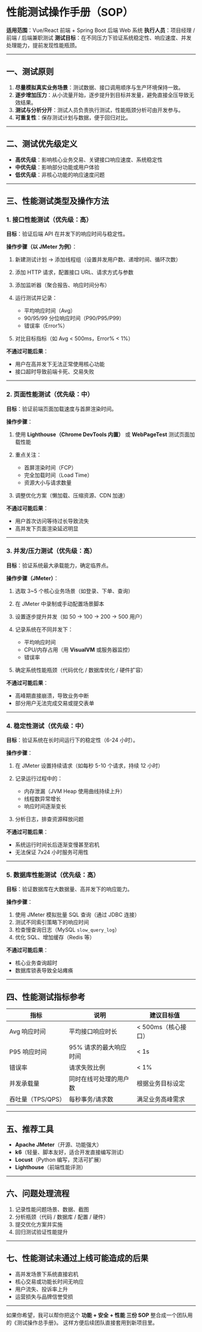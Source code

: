 # 性能测试操作手册（SOP）

**适用范围**：Vue/React 前端 + Spring Boot 后端 Web 系统
**执行人员**：项目经理 / 前端 / 后端兼职测试
**测试目标**：在不同压力下验证系统稳定性、响应速度、并发处理能力，提前发现性能瓶颈。

---

## 一、测试原则

1. **尽量模拟真实业务场景**：测试数据、接口调用顺序与生产环境保持一致。
2. **逐步增加压力**：从小流量开始，逐步提升到目标并发量，避免直接全压导致无效结果。
3. **测试与分析分开**：测试人员负责执行测试，性能瓶颈分析可由开发参与。
4. **可重复性**：保存测试计划与数据，便于回归对比。

---

## 二、测试优先级定义

* **高优先级**：影响核心业务交易、关键接口响应速度、系统稳定性
* **中优先级**：影响部分功能或用户体验
* **低优先级**：非核心功能的响应速度问题

---

## 三、性能测试类型及操作方法

### 1. 接口性能测试（优先级：高）

**目标**：验证后端 API 在并发下的响应时间与稳定性。

**操作步骤（以 JMeter 为例）**：

1. 新建测试计划 → 添加线程组（设置并发用户数、递增时间、循环次数）
2. 添加 HTTP 请求，配置接口 URL、请求方式与参数
3. 添加监听器（聚合报告、响应时间分布）
4. 运行测试并记录：

   * 平均响应时间（Avg）
   * 90/95/99 分位响应时间（P90/P95/P99）
   * 错误率（Error%）
5. 对比目标指标（如 Avg < 500ms，Error% < 1%）

**不通过可能后果**：

* 用户在高并发下无法正常使用核心功能
* 接口超时导致前端卡死、交易失败

---

### 2. 页面性能测试（优先级：中）

**目标**：验证前端页面加载速度与首屏渲染时间。

**操作步骤**：

1. 使用 **Lighthouse（Chrome DevTools 内置）** 或 **WebPageTest** 测试页面加载性能
2. 重点关注：

   * 首屏渲染时间（FCP）
   * 完全加载时间（Load Time）
   * 资源大小与请求数量
3. 调整优化方案（懒加载、压缩资源、CDN 加速）

**不通过可能后果**：

* 用户首次访问等待过长导致流失
* 高并发下页面渲染延迟明显

---

### 3. 并发/压力测试（优先级：高）

**目标**：验证系统最大承载能力，确定临界点。

**操作步骤（JMeter）**：

1. 选取 3\~5 个核心业务场景（如登录、下单、查询）
2. 在 JMeter 中录制或手动配置场景脚本
3. 设置逐步提升并发（如 50 → 100 → 200 → 500 用户）
4. 记录系统在不同并发下：

   * 平均响应时间
   * CPU/内存占用（用 **VisualVM** 或服务器监控）
   * 错误率
5. 确定系统性能瓶颈（代码优化 / 数据库优化 / 硬件扩容）

**不通过可能后果**：

* 高峰期直接崩溃，导致业务中断
* 部分用户无法完成交易或提交表单

---

### 4. 稳定性测试（优先级：中）

**目标**：验证系统在长时间运行下的稳定性（6-24 小时）。

**操作步骤**：

1. 在 JMeter 设置持续请求（如每秒 5-10 个请求，持续 12 小时）
2. 记录运行过程中的：

   * 内存泄漏（JVM Heap 使用曲线持续上升）
   * 线程数异常增长
   * 响应时间逐渐变长
3. 分析日志，排查资源释放问题

**不通过可能后果**：

* 系统运行时间长后逐渐变慢甚至宕机
* 无法保证 7x24 小时服务可用性

---

### 5. 数据库性能测试（优先级：高）

**目标**：验证数据库在大数据量、高并发下的响应能力。

**操作步骤**：

1. 使用 JMeter 模拟批量 SQL 查询（通过 JDBC 连接）
2. 测试不同索引策略下的响应时间
3. 检查慢查询日志（MySQL `slow_query_log`）
4. 优化 SQL、增加缓存（Redis 等）

**不通过可能后果**：

* 核心业务查询超时
* 数据库锁表导致全站瘫痪

---

## 四、性能测试指标参考

| 指标           | 说明            | 建议目标值         |
| ------------ | ------------- | ------------- |
| Avg 响应时间     | 平均接口响应时长      | < 500ms（核心接口） |
| P95 响应时间     | 95% 请求的最大响应时间 | < 1s          |
| 错误率          | 请求失败比例        | < 1%          |
| 并发承载量        | 同时在线可处理的用户数   | 根据业务目标设定      |
| 吞吐量（TPS/QPS） | 每秒事务/请求数      | 满足业务高峰需求      |

---

## 五、推荐工具

* **Apache JMeter**（开源、功能强大）
* **k6**（轻量、脚本友好，适合开发直接编写测试）
* **Locust**（Python 编写，灵活可扩展）
* **Lighthouse**（前端性能评测）

---

## 六、问题处理流程

1. 记录性能问题场景、数据、截图
2. 分析瓶颈（代码 / 数据库 / 配置 / 硬件）
3. 提交优化方案并实施
4. 回归测试验证性能提升

---

## 七、性能测试未通过上线可能造成的后果

* 高并发场景下系统直接宕机
* 核心交易或功能长时间无响应
* 用户流失、投诉率上升
* 运营损失与品牌信誉受损

---

如果你希望，我可以帮你把这个 **功能 + 安全 + 性能 三份 SOP** 整合成一个团队用的《测试操作总手册》。
这样方便后续团队直接套用到新项目里。
